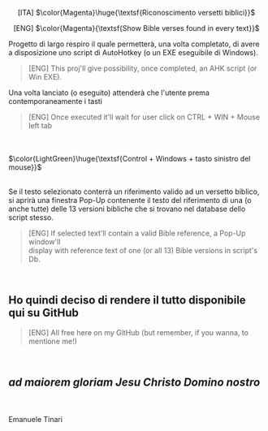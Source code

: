 <p align="center">[ITA] $\color{Magenta}\huge{\textsf{Riconoscimento versetti biblici}}$ </p>
<p align="center">[ENG] $\color{Magenta}{\textsf{Show Bible verses found in every text}}$ </p>

Progetto di largo respiro il quale permetterà, una volta completato, di avere a disposizione uno
script di AutoHotkey (o un EXE eseguibile di Windows).
<br/>

> [ENG] This proj'll give possibility, once completed, an AHK script (or Win EXE).


Una volta lanciato (o eseguito) attenderà che l'utente prema contemporaneamente i tasti
<br/>

> [ENG] Once executed it'll wait for user click on CTRL + WIN + Mouse left tab

<br/> <br/>
$\color{LightGreen}\huge{\textsf{Control + Windows + tasto sinistro del mouse}}$
<br/> <br/>

Se il testo selezionato conterrà un riferimento valido ad un versetto biblico,
si aprirà una finestra Pop-Up contenente il testo del riferimento di una (o anche tutte) delle 13
versioni bibliche che si trovano nel database dello script stesso.
<br/>

> [ENG] If selected text'll contain a valid Bible reference, a Pop-Up window'll
<br/> display with reference text of one (or all 13) Bible versions in script's Db.

<br/>

<H2>Ho quindi deciso di rendere il tutto disponibile qui su GitHub</H2>

>[ENG] All free here on my GitHub (but remember, if you wanna, to mentione me!)
<br/>

<H2><i>ad maiorem gloriam Jesu Christo Domino nostro</i></H2>
<br/> <br/>
Emanuele Tinari</H2>
